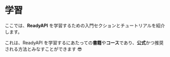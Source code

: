 # 学習

ここでは、**ReadyAPI** を学習するための入門セクションとチュートリアルを紹介します。

これは、ReadyAPI を学習するにあたっての**書籍**や**コース**であり、**公式**かつ推奨される方法とみなすことができます 😎
